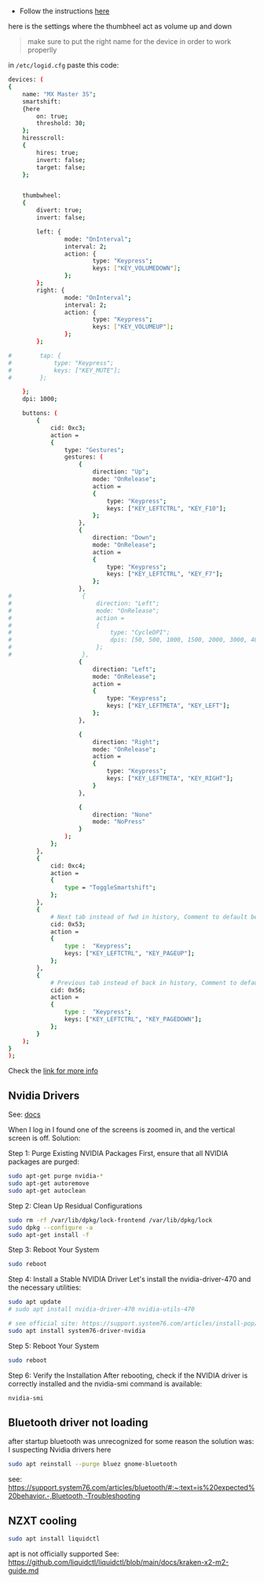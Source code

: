#

- Follow the  instructions [here](https://github.com/PixlOne/logiops?tab=readme-ov-file#building)

here is the settings where the thumbheel act as volume up and down

> make sure to put the right name for the device in order to work properlly

in `/etc/logid.cfg`
paste this code:

```bash
devices: (
{
    name: "MX Master 3S";
    smartshift:
    {here
        on: true;
        threshold: 30;
    };
    hiresscroll:
    {
        hires: true;
        invert: false;
        target: false;
    };


    thumbwheel:
    {
        divert: true;
        invert: false;

        left: {
                mode: "OnInterval";
                interval: 2;
                action: {
                        type: "Keypress";
                        keys: ["KEY_VOLUMEDOWN"];
                };
        };
        right: {
                mode: "OnInterval";
                interval: 2;
                action: {
                        type: "Keypress";
                        keys: ["KEY_VOLUMEUP"];
                };
        };

#        tap: {
#            type: "Keypress";
#            keys: ["KEY_MUTE"];
#        };

    };
    dpi: 1000;

    buttons: (
        {
            cid: 0xc3;
            action =
            {
                type: "Gestures";
                gestures: (
                    {
                        direction: "Up";
                        mode: "OnRelease";
                        action =
                        {
                            type: "Keypress";
                            keys: ["KEY_LEFTCTRL", "KEY_F10"];
                        };
                    },
                    {
                        direction: "Down";
                        mode: "OnRelease";
                        action =
                        {
                            type: "Keypress";
                            keys: ["KEY_LEFTCTRL", "KEY_F7"];
                        };
                    },
#                    {
#                        direction: "Left";
#                        mode: "OnRelease";
#                        action =
#                        {
#                            type: "CycleDPI";
#                            dpis: [50, 500, 1000, 1500, 2000, 3000, 4000];
#                        };
#                    },
                    {
                        direction: "Left";
                        mode: "OnRelease";
                        action =
                        {
                            type: "Keypress";
                            keys: ["KEY_LEFTMETA", "KEY_LEFT"];
                        };
                    },

                    {
                        direction: "Right";
                        mode: "OnRelease";
                        action =
                        {
                            type: "Keypress";
                            keys: ["KEY_LEFTMETA", "KEY_RIGHT"];
                        }
                    },

                    {
                        direction: "None"
                        mode: "NoPress"
                    }
                );
            };
        },
        {
            cid: 0xc4;
            action =
            {
                type = "ToggleSmartshift";
            };
        },
        {
            # Next tab instead of fwd in history, Comment to default behavior
            cid: 0x53;
            action =
            {
                type :  "Keypress";
                keys: ["KEY_LEFTCTRL", "KEY_PAGEUP"];
            };
        },
        {
            # Previous tab instead of back in history, Comment to default behavior
            cid: 0x56;
            action =
            {
                type :  "Keypress";
                keys: ["KEY_LEFTCTRL", "KEY_PAGEDOWN"];
            };
        }
    );
}
);

```

Check the [link for more info](https://wiki.archlinux.org/title/Logitech_MX_Master)

## Nvidia Drivers

See: [docs](https://support.system76.com/articles/system76-driver/)

When I log in I found one of the screens is zoomed in, and the vertical screen is off.
Solution:

Step 1: Purge Existing NVIDIA Packages
First, ensure that all NVIDIA packages are purged:

```bash
sudo apt-get purge nvidia-*
sudo apt-get autoremove
sudo apt-get autoclean
```

Step 2: Clean Up Residual Configurations

```bash
sudo rm -rf /var/lib/dpkg/lock-frontend /var/lib/dpkg/lock
sudo dpkg --configure -a
sudo apt-get install -f
```

Step 3: Reboot Your System

```bash
sudo reboot
```

Step 4: Install a Stable NVIDIA Driver
Let's install the nvidia-driver-470 and the necessary utilities:

```bash
sudo apt update
# sudo apt install nvidia-driver-470 nvidia-utils-470

# see official site: https://support.system76.com/articles/install-pop/
sudo apt install system76-driver-nvidia
```

Step 5: Reboot Your System

```bash
sudo reboot
```

Step 6: Verify the Installation
After rebooting, check if the NVIDIA driver is correctly installed and the nvidia-smi command is available:

```bash
nvidia-smi
```

## Bluetooth driver not loading

after startup bluetooth was unrecognized for some reason the solution was:
I suspecting Nvidia drivers here

```bash
sudo apt reinstall --purge bluez gnome-bluetooth
```

see: https://support.system76.com/articles/bluetooth/#:~:text=is%20expected%20behavior.-,Bluetooth,-Troubleshooting

## NZXT cooling

```bash
sudo apt install liquidctl
```

apt is not officially supported See: https://github.com/liquidctl/liquidctl/blob/main/docs/kraken-x2-m2-guide.md

